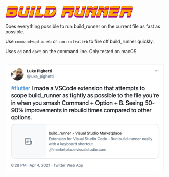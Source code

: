 <img src="docs/logotype.png" width="400">
<br/>

Does everything possible to run build_runner on the current file as fast as possible.

Use `command+option+b` or `control+alt+b` to fire off build_runner quickly.

Uses `cd` and `dart` on the command line. Only tested on macOS.

<br/>
<a href="https://twitter.com/luke_pighetti/status/1378837185680539650">
<img src="docs/tweet.png" width="500"></a>

